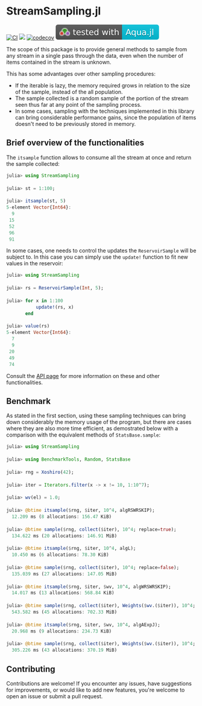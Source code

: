 # StreamSampling.jl

[![CI](https://github.com/JuliaDynamics/StreamSampling.jl/workflows/CI/badge.svg)](https://github.com/JuliaDynamics/StreamSampling.jl/actions?query=workflow%3ACI)
[![](https://img.shields.io/badge/docs-stable-blue.svg)](https://juliadynamics.github.io/StreamSampling.jl/stable/)
[![codecov](https://codecov.io/gh/JuliaDynamics/StreamSampling.jl/graph/badge.svg?token=F8W0MC53Z0)](https://codecov.io/gh/JuliaDynamics/StreamSampling.jl)
[![Aqua QA](https://raw.githubusercontent.com/JuliaTesting/Aqua.jl/master/badge.svg)](https://github.com/JuliaTesting/Aqua.jl)

The scope of this package is to provide general methods to sample from any stream in a single pass through the data, even when 
the number of items contained in the stream is unknown.

This has some advantages over other sampling procedures:

- If the iterable is lazy, the memory required grows in relation to the size of the sample, instead of the all population.
- The sample collected is a random sample of the portion of the stream seen thus far at any point of the sampling process.
- In some cases, sampling with the techniques implemented in this library can bring considerable performance gains, since
  the population of items doesn't need to be previously stored in memory.
  
## Brief overview of the functionalities

The `itsample` function allows to consume all the stream at once and return the sample collected:

```julia
julia> using StreamSampling

julia> st = 1:100;

julia> itsample(st, 5)
5-element Vector{Int64}:
  9
 15
 52
 96
 91
```
In some cases, one needs to control the updates the `ReservoirSample` will be subject to. In this case
you can simply use the `update!` function to fit new values in the reservoir:

```julia
julia> using StreamSampling

julia> rs = ReservoirSample(Int, 5);

julia> for x in 1:100
           update!(rs, x)
       end

julia> value(rs)
5-element Vector{Int64}:
  7
  9
 20
 49
 74
```

Consult the [API page](https://juliadynamics.github.io/StreamSampling.jl/stable/) for more information on these and other functionalities.

## Benchmark

As stated in the first section, using these sampling techniques can bring down considerably the memory usage of the program, 
but there are cases where they are also more time efficient, as demostrated below with a comparison with the 
equivalent methods of `StatsBase.sample`:

```julia
julia> using StreamSampling

julia> using BenchmarkTools, Random, StatsBase

julia> rng = Xoshiro(42);

julia> iter = Iterators.filter(x -> x != 10, 1:10^7);

julia> wv(el) = 1.0;

julia> @btime itsample($rng, $iter, 10^4, algRSWRSKIP);
  12.209 ms (8 allocations: 156.47 KiB)

julia> @btime sample($rng, collect($iter), 10^4; replace=true);
  134.622 ms (20 allocations: 146.91 MiB)

julia> @btime itsample($rng, $iter, 10^4, algL);
  10.450 ms (6 allocations: 78.30 KiB)

julia> @btime sample($rng, collect($iter), 10^4; replace=false);
  135.039 ms (27 allocations: 147.05 MiB)

julia> @btime itsample($rng, $iter, $wv, 10^4, algWRSWRSKIP);
  14.017 ms (13 allocations: 568.84 KiB)

julia> @btime sample($rng, collect($iter), Weights($wv.($iter)), 10^4; replace=true);
  543.582 ms (45 allocations: 702.33 MiB)

julia> @btime itsample($rng, $iter, $wv, 10^4, algAExpJ);
  20.968 ms (9 allocations: 234.73 KiB)

julia> @btime sample($rng, collect($iter), Weights($wv.($iter)), 10^4; replace=false);
  305.226 ms (43 allocations: 370.19 MiB)
```

## Contributing

Contributions are welcome! If you encounter any issues, have suggestions for improvements, or would like to add new 
features, you're welcome to open an issue or submit a pull request.

